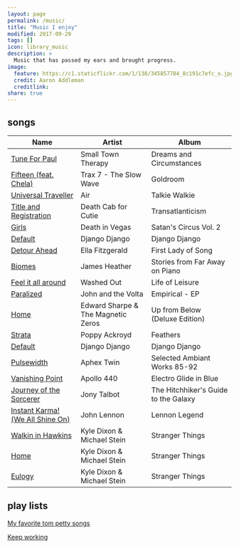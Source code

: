 ```yaml
---
layout: page
permalink: /music/
title: "Music I enjoy"
modified: 2017-09-29
tags: []
icon: library_music
description: >
  Music that has passed my ears and brought progress.
image:
  feature: https://c1.staticflickr.com/1/138/345857784_8c191c7efc_o.jpg
  credit: Aaron Addleman
  creditlink:
share: true
---
```


## songs

| Name                                      | Artist                             | Album                                |
| -------------                             | -------------                      | ------------                         |
| [Tune For Paul][tuneforpaul]              | Small Town Therapy                 | Dreams and Circumstances             |
| [Fifteen (feat. Chela)][fifteen]          | Trax 7 - The Slow Wave             | Goldroom                             |
| [Universal Traveller][universal]          | Air                                | Talkie Walkie                        |
| [Title and Registration][title]           | Death Cab for Cutie                | Transatlanticism                     |
| [Girls][girls]                            | Death in Vegas                     | Satan's Circus Vol. 2                |
| [Default][default]                        | Django Django                      | Django Django                        |
| [Detour Ahead][detour]                    | Ella Fitzgerald                    | First Lady of Song                   |
| [Biomes][biomes]                          | James Heather                      | Stories from Far Away on Piano       |
| [Feel it all around][feelit]              | Washed Out                         | Life of Leisure                      |
| [Paralized][paralized]                    | John and the Volta                 | Empirical - EP                       |
| [Home][home]                              | Edward Sharpe & The Magnetic Zeros | Up from Below (Deluxe Edition)       |
| [Strata][strata]                          | Poppy Ackroyd                      | Feathers                             |
| [Default][default]                        | Django Django                      | Django Django                        |
| [Pulsewidth][pulsewidth]                  | Aphex Twin                         | Selected Ambiant Works 85-92         |
| [Vanishing Point][vanish]                 | Apollo 440                         | Electro Glide in Blue                |
| [Journey of the Sorcerer][sorcerer]       | Jony Talbot                        | The Hitchhiker's Guide to the Galaxy |
| [Instant Karma! (We All Shine On)][karma] | John Lennon                        | Lennon Legend                        |
| [Walkin in Hawkins][walkhawk]             | Kyle Dixon & Michael Stein         | Stranger Things                      |
| [Home][home]                              | Kyle Dixon & Michael Stein         | Stranger Things                      |
| [Eulogy][eulogy]                          | Kyle Dixon & Michael Stein         | Stranger Things                      |



## play lists

[My favorite tom petty songs](https://play.google.com/music/playlist/AMaBXynPg8nj-pOwgv0l0cPhLS7g_-4dydDik6Xnp0Acp1DVOUoIFh6PJ-Y8pIhEUmwSskfc8_sGl_CpbheQpBD8cTqRLQnNJg%3D%3D)

[Keep working](https://play.google.com/music/playlist/AMaBXyk3W2uN9oaDNS0uBYHoLjQasP_OzSeHQvW3bHkEVDOZthvoB-siYt-uK8K8rMWrJnxGCsIuPUCPnN1Guw9w8ZXmOV6Y8w%3D%3D)

[tuneforpaul]: https://www.youtube.com/watch?v=MLu965jw-xk&list=PLWaOqMwzKIcJkguTPSZekYrWGdz5H0aCR
[fifteen]: https://www.youtube.com/watch?v=E-ceNI0fiig
[universal]: https://www.youtube.com/watch?v=abkIjdT0uTk
[title]: https://www.youtube.com/watch?v=KGEyqP0744c
[girls]: https://www.youtube.com/watch?v=f7dAooYjaYg
[default]: https://www.youtube.com/watch?v=DDjpOrlfh0Y
[detour]: https://www.youtube.com/watch?v=PxvUdeiAPnc
[biomes]: https://www.youtube.com/watch?v=CU1IYSDgkTI
[feelit]: https://www.youtube.com/watch?v=S-0TYeg9Rzc
[paralized]: https://www.youtube.com/watch?v=ugbq_zN7qsY
[home]: https://www.youtube.com/watch?v=rjFaenf1T-Y&list=PL9C147D2A36A07336&index=4
[strata]: https://www.youtube.com/watch?v=pzhzENBNxzM
[pulsewidth]: https://www.youtube.com/watch?v=OtAweb0IV14&list=PLwkMdm1KzdtVADMi10ljFLbK47hV437P6&index=4&t=0s
[vanish]: https://www.youtube.com/watch?v=2Qan0Qv4EMA
[sorcerer]: https://www.youtube.com/watch?v=u6Zoezcq1RA
[karma]: https://www.youtube.com/watch?v=NVoeNxWxjdA
[walkhawk]: https://www.youtube.com/watch?v=gQ_k4a3VrVQ
[home]: https://www.youtube.com/watch?v=U9tjdihtG8Y&t=48s
[eulogy]: https://www.youtube.com/watch?v=tIXD-EWmMpo
